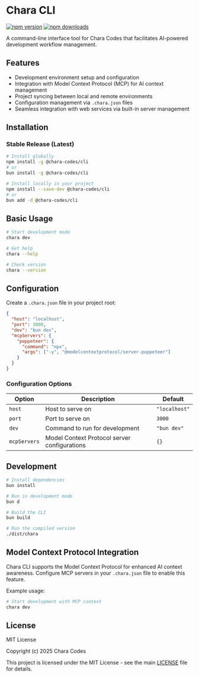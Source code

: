 # Chara CLI

[![npm version](https://badge.fury.io/js/chara.svg)](https://badge.fury.io/js/chara)
[![npm downloads](https://img.shields.io/npm/dm/chara.svg)](https://www.npmjs.com/package/chara)

A command-line interface tool for Chara Codes that facilitates AI-powered development workflow management.

## Features

- Development environment setup and configuration
- Integration with Model Context Protocol (MCP) for AI context management
- Project syncing between local and remote environments
- Configuration management via `.chara.json` files
- Seamless integration with web services via built-in server management

## Installation

### Stable Release (Latest)

```bash
# Install globally
npm install -g @chara-codes/cli
# or
bun install -g @chara-codes/cli

# Install locally in your project
npm install --save-dev @chara-codes/cli
# or
bun add -d @chara-codes/cli
```

## Basic Usage

```bash
# Start development mode
chara dev

# Get help
chara --help

# Check version
chara --version
```

## Configuration

Create a `.chara.json` file in your project root:

```json
{
  "host": "localhost",
  "port": 3000,
  "dev": "bun dev",
  "mcpServers": {
    "puppeteer": {
      "command": "npx",
      "args": ["-y", "@modelcontextprotocol/server-puppeteer"]
    }
  }
}
```

### Configuration Options

| Option | Description | Default |
|--------|-------------|---------|
| `host` | Host to serve on | `"localhost"` |
| `port` | Port to serve on | `3000` |
| `dev` | Command to run for development | `"bun dev"` |
| `mcpServers` | Model Context Protocol server configurations | `{}` |

## Development

```bash
# Install dependencies
bun install

# Run in development mode
bun d

# Build the CLI
bun build

# Run the compiled version
./dist/chara
```

## Model Context Protocol Integration

Chara CLI supports the Model Context Protocol for enhanced AI context awareness. Configure MCP servers in your `.chara.json` file to enable this feature.

Example usage:

```bash
# Start development with MCP context
chara dev
```

## License

MIT License

Copyright (c) 2025 Chara Codes

This project is licensed under the MIT License - see the main [LICENSE](../../LICENSE) file for details.
